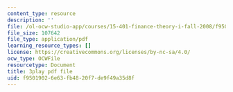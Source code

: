 ```yaml
---
content_type: resource
description: ''
file: /ol-ocw-studio-app/courses/15-401-finance-theory-i-fall-2008/f95019026e63fb4820f7de9f49a35d8f_J7d3vcaS9-o.pdf
file_size: 107642
file_type: application/pdf
learning_resource_types: []
license: https://creativecommons.org/licenses/by-nc-sa/4.0/
ocw_type: OCWFile
resourcetype: Document
title: 3play pdf file
uid: f9501902-6e63-fb48-20f7-de9f49a35d8f
---
```

